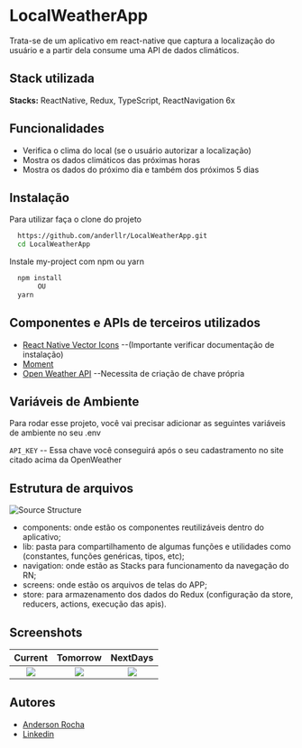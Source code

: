 # LocalWeatherApp

Trata-se de um aplicativo em react-native que captura a localização do usuário e a partir dela consume uma API de dados climáticos.

## Stack utilizada

**Stacks:** ReactNative, Redux, TypeScript, ReactNavigation 6x

## Funcionalidades

- Verifica o clima do local (se o usuário autorizar a localização)
- Mostra os dados climáticos das próximas horas
- Mostra os dados do próximo dia e também dos próximos 5 dias

## Instalação

Para utilizar faça o clone do projeto

```bash
  https://github.com/anderllr/LocalWeatherApp.git
  cd LocalWeatherApp
```

Instale my-project com npm ou yarn

```bash
  npm install
       OU
  yarn
```

## Componentes e APIs de terceiros utilizados

- [React Native Vector Icons](https://github.com/oblador/react-native-vector-icons) --(Importante verificar documentação de instalação)
- [Moment](https://momentjs.com/)
- [Open Weather API](https://openweathermap.org/) --Necessita de criação de chave própria

## Variáveis de Ambiente

Para rodar esse projeto, você vai precisar adicionar as seguintes variáveis de ambiente no seu .env

`API_KEY` -- Essa chave você conseguirá após o seu cadastramento no site citado acima da OpenWeather

## Estrutura de arquivos

![Source Structure](https://res.cloudinary.com/fabideia/image/upload/v1661916167/samples/folder_structure_evrp79.png)

- components: onde estão os componentes reutilizáveis dentro do aplicativo;
- lib: pasta para compartilhamento de algumas funções e utilidades como (constantes, funções genéricas, tipos, etc);
- navigation: onde estão as Stacks para funcionamento da navegação do RN;
- screens: onde estão os arquivos de telas do APP;
- store: para armazenamento dos dados do Redux (configuração da store, reducers, actions, execução das apis).

## Screenshots

|                                           Current                                            |                                           Tomorrow                                            |                                           NextDays                                            |
| :------------------------------------------------------------------------------------------: | :-------------------------------------------------------------------------------------------: | :-------------------------------------------------------------------------------------------: |
| ![](https://res.cloudinary.com/fabideia/image/upload/v1661919716/samples/Current_p3ctz3.png) | ![](https://res.cloudinary.com/fabideia/image/upload/v1661919716/samples/Tomorrow_pet5c9.png) | ![](https://res.cloudinary.com/fabideia/image/upload/v1661919716/samples/NextDays_ckb3mx.png) |

## Autores

- [Anderson Rocha](https://github.com/anderllr)
- [Linkedin](https://www.linkedin.com/in/andersonluizrocha/)

